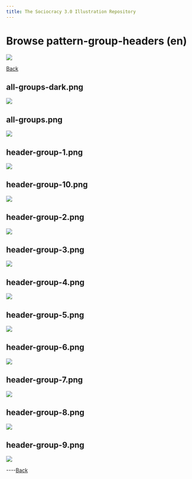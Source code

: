 ```yaml
---
title: The Sociocracy 3.0 Illustration Repository
---
```


# Browse pattern-group-headers (en)

![](/img/en-48px.png)

[Back](index-en.html)

## all-groups-dark.png

[![](/img/en/pattern-group-headers/all-groups-dark.png)](/img/en/pattern-group-headers/all-groups-dark.png)

## all-groups.png

[![](/img/en/pattern-group-headers/all-groups.png)](/img/en/pattern-group-headers/all-groups.png)

## header-group-1.png

[![](/img/en/pattern-group-headers/header-group-1.png)](/img/en/pattern-group-headers/header-group-1.png)

## header-group-10.png

[![](/img/en/pattern-group-headers/header-group-10.png)](/img/en/pattern-group-headers/header-group-10.png)

## header-group-2.png

[![](/img/en/pattern-group-headers/header-group-2.png)](/img/en/pattern-group-headers/header-group-2.png)

## header-group-3.png

[![](/img/en/pattern-group-headers/header-group-3.png)](/img/en/pattern-group-headers/header-group-3.png)

## header-group-4.png

[![](/img/en/pattern-group-headers/header-group-4.png)](/img/en/pattern-group-headers/header-group-4.png)

## header-group-5.png

[![](/img/en/pattern-group-headers/header-group-5.png)](/img/en/pattern-group-headers/header-group-5.png)

## header-group-6.png

[![](/img/en/pattern-group-headers/header-group-6.png)](/img/en/pattern-group-headers/header-group-6.png)

## header-group-7.png

[![](/img/en/pattern-group-headers/header-group-7.png)](/img/en/pattern-group-headers/header-group-7.png)

## header-group-8.png

[![](/img/en/pattern-group-headers/header-group-8.png)](/img/en/pattern-group-headers/header-group-8.png)

## header-group-9.png

[![](/img/en/pattern-group-headers/header-group-9.png)](/img/en/pattern-group-headers/header-group-9.png)

----[Back](index-en.html)
